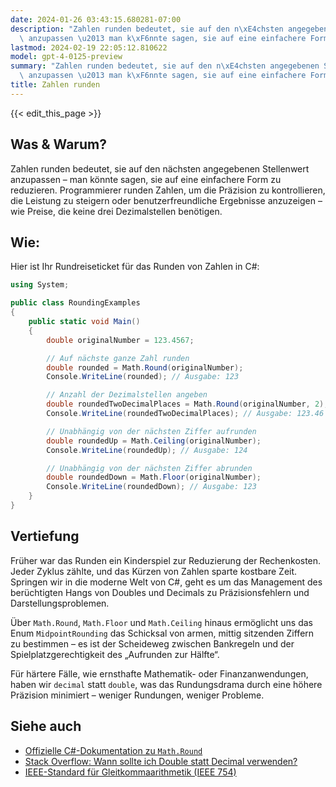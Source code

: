 ```yaml
---
date: 2024-01-26 03:43:15.680281-07:00
description: "Zahlen runden bedeutet, sie auf den n\xE4chsten angegebenen Stellenwert\
  \ anzupassen \u2013 man k\xF6nnte sagen, sie auf eine einfachere Form zu reduzieren.\u2026"
lastmod: 2024-02-19 22:05:12.810622
model: gpt-4-0125-preview
summary: "Zahlen runden bedeutet, sie auf den n\xE4chsten angegebenen Stellenwert\
  \ anzupassen \u2013 man k\xF6nnte sagen, sie auf eine einfachere Form zu reduzieren.\u2026"
title: Zahlen runden
---
```


{{< edit_this_page >}}

## Was & Warum?
Zahlen runden bedeutet, sie auf den nächsten angegebenen Stellenwert anzupassen – man könnte sagen, sie auf eine einfachere Form zu reduzieren. Programmierer runden Zahlen, um die Präzision zu kontrollieren, die Leistung zu steigern oder benutzerfreundliche Ergebnisse anzuzeigen – wie Preise, die keine drei Dezimalstellen benötigen.

## Wie:
Hier ist Ihr Rundreiseticket für das Runden von Zahlen in C#:

```csharp
using System;

public class RoundingExamples
{
    public static void Main()
    {
        double originalNumber = 123.4567;

        // Auf nächste ganze Zahl runden
        double rounded = Math.Round(originalNumber);
        Console.WriteLine(rounded); // Ausgabe: 123

        // Anzahl der Dezimalstellen angeben
        double roundedTwoDecimalPlaces = Math.Round(originalNumber, 2);
        Console.WriteLine(roundedTwoDecimalPlaces); // Ausgabe: 123.46

        // Unabhängig von der nächsten Ziffer aufrunden
        double roundedUp = Math.Ceiling(originalNumber);
        Console.WriteLine(roundedUp); // Ausgabe: 124

        // Unabhängig von der nächsten Ziffer abrunden
        double roundedDown = Math.Floor(originalNumber);
        Console.WriteLine(roundedDown); // Ausgabe: 123
    }
}
```

## Vertiefung
Früher war das Runden ein Kinderspiel zur Reduzierung der Rechenkosten. Jeder Zyklus zählte, und das Kürzen von Zahlen sparte kostbare Zeit. Springen wir in die moderne Welt von C#, geht es um das Management des berüchtigten Hangs von Doubles und Decimals zu Präzisionsfehlern und Darstellungsproblemen.

Über `Math.Round`, `Math.Floor` und `Math.Ceiling` hinaus ermöglicht uns das Enum `MidpointRounding` das Schicksal von armen, mittig sitzenden Ziffern zu bestimmen – es ist der Scheideweg zwischen Bankregeln und der Spielplatzgerechtigkeit des „Aufrunden zur Hälfte“.

Für härtere Fälle, wie ernsthafte Mathematik- oder Finanzanwendungen, haben wir `decimal` statt `double`, was das Rundungsdrama durch eine höhere Präzision minimiert – weniger Rundungen, weniger Probleme.

## Siehe auch
- [Offizielle C#-Dokumentation zu `Math.Round`](https://docs.microsoft.com/de-de/dotnet/api/system.math.round)
- [Stack Overflow: Wann sollte ich Double statt Decimal verwenden?](https://stackoverflow.com/questions/1165761/decimal-vs-double-which-one-should-i-use-and-when)
- [IEEE-Standard für Gleitkommaarithmetik (IEEE 754)](https://de.wikipedia.org/wiki/IEEE_754)
